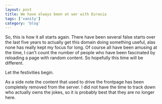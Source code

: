 ```yaml
---
layout: post
title: We have always been at war with Eurasia
tags: ['vanity']
category: 'blog'
---
```


So, this is how it all starts again. There have been several false
starts over the last five years to actually get this domain doing
something useful, alas none has really kept my focus for long. Of course
all have been amusing at the time, I can't count the number of people
who have been fascinated by reloading a page with random content. So
hopefully this time will be different.
	
Let the festivities begin.

As a side note the content that used to drive the frontpage has been
completely removed from the server. I did not have the time to track
down who actually owns the jokes, so it is probably best that they are
no longer here.


